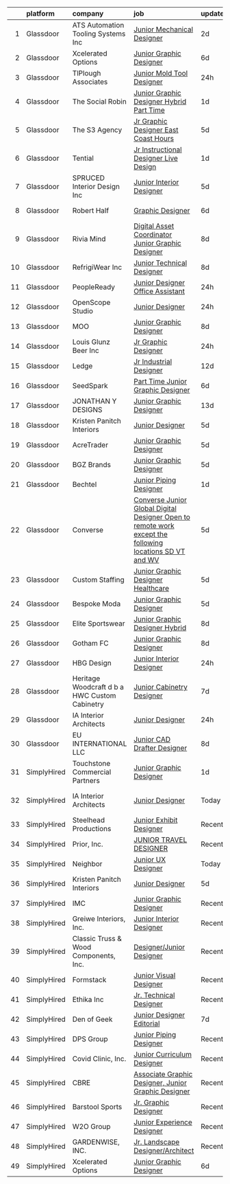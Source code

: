 

|    | platform    | company                                       | job                                                                                                                                                                                                                                                                                                                                                                                                                                                                                                                                                                                                                                                                                                                                                                                                                                                                                                                                                                                  | update_time   | location                     |
|---:|:------------|:----------------------------------------------|:-------------------------------------------------------------------------------------------------------------------------------------------------------------------------------------------------------------------------------------------------------------------------------------------------------------------------------------------------------------------------------------------------------------------------------------------------------------------------------------------------------------------------------------------------------------------------------------------------------------------------------------------------------------------------------------------------------------------------------------------------------------------------------------------------------------------------------------------------------------------------------------------------------------------------------------------------------------------------------------|:--------------|:-----------------------------|
|  1 | Glassdoor   | ATS Automation Tooling Systems Inc            | [Junior Mechanical Designer](https://www.glassdoor.com/partner/jobListing.htm?pos=127&ao=1136043&s=58&guid=0000018123395af59045a037235fda7c&src=GD_JOB_AD&t=SR&vt=w&cs=1_b9a2a36a&cb=1654153370670&jobListingId=1007903648236&jrtk=3-0-1g4hjimosq6hb801-1g4hjimpfpkeh800-cb119239493496e0-)                                                                                                                                                                                                                                                                                                                                                                                                                                                                                                                                                                                                                                                                                          | 2d            | Wixom, MI                    |
|  2 | Glassdoor   | Xcelerated Options                            | [Junior Graphic Designer](https://www.glassdoor.com/partner/jobListing.htm?pos=124&ao=1136043&s=58&guid=0000018123395af59045a037235fda7c&src=GD_JOB_AD&t=SR&vt=w&ea=1&cs=1_ef44819e&cb=1654153370670&jobListingId=1007894981505&jrtk=3-0-1g4hjimosq6hb801-1g4hjimpfpkeh800-0899be32fdd97bb6-)                                                                                                                                                                                                                                                                                                                                                                                                                                                                                                                                                                                                                                                                                        | 6d            | New York, NY                 |
|  3 | Glassdoor   | TlPlough Associates                           | [Junior Mold Tool Designer](https://www.glassdoor.com/partner/jobListing.htm?pos=110&ao=1110586&s=58&guid=0000018123395af59045a037235fda7c&src=GD_JOB_AD&t=SR&vt=w&ea=1&cs=1_0c354285&cb=1654153370668&jobListingId=1007909799739&cpc=AF8BC9077DDDE68D&jrtk=3-0-1g4hjimosq6hb801-1g4hjimpfpkeh800-27a445594f37a0a3--6NYlbfkN0Cqm8WC8JgKlBqo01oStG4UVrrOq6OIskN7HerqEQbQ1e2nHdul9AAB8rVTGRlAn7RtBvmOLqx8MGnPSzR2Yj2ZMcFVYiZcFu1AFyuYatcM52xkFXTBxpNfnhBtMyrrVo2cPMd4em7sZxOHe1mXXWKLDroyCao1Q_5VfNqEeNVnT_BdfjQiOTHNiKnH9ogsrMJzzKhBkrzdALU-iOAphpG_csC0dw3p8ay-MKANeXE7OZDVs6YXSDt-HzULpvsgBTN64ynRxICDXcfVCZ2yKd-dMQM47tyN1sdzducsRwWYXT47GH35_9Vs3mG2guF4v1wPkHutfyd3C_4DtuWAURR4VFeIdOmZoOku2jo7GOiD_f1leUBjWwdcjc-hvDDH4V3lQHoGXnXA53BmfKx-781tjUs7X0CVzUMkZg30TEYvAi69feeiRfgbLqvN5ZZvUyTuwUGOohEbRdDe_SOV4NsWQRHOQioY-Pt4_fRN_C5OGDt50fyzyXbijRx0F4Dz44l63I0c3MGpWuKjyGijgtzIupQ6YqIxPjUgqP3NtJaL6Q%3D%3D)                                                                     | 24h           | Los Angeles, CA              |
|  4 | Glassdoor   | The Social Robin                              | [Junior Graphic Designer  Hybrid   Part Time ](https://www.glassdoor.com/partner/jobListing.htm?pos=114&ao=1110586&s=58&guid=0000018123395af59045a037235fda7c&src=GD_JOB_AD&t=SR&vt=w&ea=1&cs=1_7082eb01&cb=1654153370669&jobListingId=1007905282631&cpc=47CFDC01B3F81FAC&jrtk=3-0-1g4hjimosq6hb801-1g4hjimpfpkeh800-6fb728afda201992--6NYlbfkN0BVEiCwtio_zq3mOGmhG3aHdQny94tlzy-k67z9IkphDvfnXhfHMfMIHuMp0iT5uqnr6dgqIO7W2g5l1rGglM1aU8xKYPm6CHycb0sVZvjbx3lcMLPhFFjsUGFBivtddTvrDePybHqvx4LFqx7iBTVoXi_oetioIQsXeOZbeVyh3s_CPoqIxMTjee3HgX1P49aNKNYaJojd_h1BfYCj_q5zWqUkzbN8n_prgFDQzv2yFpiBr8qGU8jerUywXellG2wechTVuV-HVICeNsgFaClTSHH0oOl5OzNNkRYTlQ36xr1X_7CSxQfHxy3d8Qg8HoibBEHXrYtLQn3foYosuxIY-QC9XoKisrkIklawNsbsxGbbOhcIUKJ4H99u0GM4lzyf2OXt8KGVR4iXZpcBjUcLGJuUZ3BtYjeiFQfelT_QTyvFXESMEsq7melVUuuoE4nEXs-7F_PQX_5xfF9IXqshOS-rAL9yMq6qc8Ds1-h3SSSe75TvqJVYTKeYrlpmu_qkcO5F58d5Xm78-mwEkCbc)                                                                              | 1d            | Dallas, TX                   |
|  5 | Glassdoor   | The S3 Agency                                 | [Jr  Graphic Designer  East Coast Hours ](https://www.glassdoor.com/partner/jobListing.htm?pos=117&ao=1110586&s=58&guid=0000018123395af59045a037235fda7c&src=GD_JOB_AD&t=SR&vt=w&ea=1&cs=1_2237d41d&cb=1654153370669&jobListingId=1007898074814&cpc=8795CF9063CD573D&jrtk=3-0-1g4hjimosq6hb801-1g4hjimpfpkeh800-bbfbbadaae3f53c1--6NYlbfkN0Dx_v1g2F9XmSVJlQ0p8WOO-7nqua9RDwBeeRYQYjFgz9sVt_v-2uqk2iltN6N_jVh84Lrmr5mdVAkqJOKud_P0otb9BgsL9lBwfA_y52FwZTHSso0Fxl5AyN5QLUscQnxEEZVqWBzH3CbjfVtB9i6DGb--tKA7bUpDbVKEP4it-lR8Zb6n-ILmlmAcQCSLEVq00UIxiBWo1lhQ5WWHHSVWyXS3P4xZXImcxvhqVkdMjd5kDffS4-ecmBxSe204VeB0rSqgckTQ39gtm_abgbG3pr9cw2xKyi3CI_B8FTZUObXO5jO7wnHHHAO-VC9Qc14o5m1ZpUegz8pTBdbUzMTPq-0qu25UlJBv9UH_Wu0ca5YZ6ugSqZmeI85MBO7qt-QJOAMCPWkuaBpqCI7L97QVYhC28TXzpvErcpWR9L_6RP_qMcfOWMtwzHvzY-og9m237HQ1sVbntO7nl3AnzUmml07t5DvIQL9FUFuGdBTVS98H2F6M8HFa)                                                                                                                   | 5d            | Remote                       |
|  6 | Glassdoor   | Tential                                       | [Jr  Instructional Designer   Live Design](https://www.glassdoor.com/partner/jobListing.htm?pos=119&ao=1110586&s=58&guid=0000018123395af59045a037235fda7c&src=GD_JOB_AD&t=SR&vt=w&ea=1&cs=1_af197ff0&cb=1654153370670&jobListingId=1007906279182&cpc=AF770993EC679D41&jrtk=3-0-1g4hjimosq6hb801-1g4hjimpfpkeh800-b934ec48f535fe55--6NYlbfkN0D_VUMocHtM7-M2l7xhQCiQST1RW5dQjS02UsWe7tYaNAZWZWTzZ6bpJTAOxr1kLZqKKui4a1hDnWoYPaaSwk8VfMm8nfZWv4JTxpzOGmHW85ngBbkevwta2L72epLI5fZWs8BW9ZAuozGP2mykruDkQ_zYde8ajn_OVqZWUbsunWwY-MWzQ27F083LjIt6L2MQzRIGSzvsFkbduVpCTYhmeDGO0ZY5O7i6lYCH2V4TARBiaDW4ootIK4TLvc-pimjpZPlZQ9GpCkqwdtbnYVMWy5v9JZSw0J0DPqlNt9yu6_pg92o3w2FpWK_EozRV3fHKTwy-9MLqG8Gm1ShEZtq3gha2luRLkB6ZuOMG9LDdHaoutk10c8VuC69uIISiUYkHRNyQhEq6w2x6I1aVJytl4o8cKFZQx7ipCPy54Iglmsg4rJ5q02s3Hj0mDJcI1RMAt5DUYOGdZWloXQa5_VBzcBqmusQsTdBY0Anv_536yQN19TbeJfZLIenyHMYf37hG2LIVuSo5GmnDeoUqifsQ)                                                                                  | 1d            | Tampa, FL                    |
|  7 | Glassdoor   | SPRUCED Interior Design  Inc                  | [Junior Interior Designer](https://www.glassdoor.com/partner/jobListing.htm?pos=107&ao=1110586&s=58&guid=0000018123395af59045a037235fda7c&src=GD_JOB_AD&t=SR&vt=w&ea=1&cs=1_6f3fb0fb&cb=1654153370668&jobListingId=1007899217571&cpc=8B69257BFB62E45C&jrtk=3-0-1g4hjimosq6hb801-1g4hjimpfpkeh800-bfc31784f00f52c4--6NYlbfkN0CyuKPqNU731rQxIAuzkiRbt4QedJXsrZ0xIuHeMJBflxwfiSvU1HWTyOn6aEs6S7_ki8nPpJm39FHT-GbgYKWpGfagQIlnIPNSKK3-VerEL3ICx6DO1LlwQoJwSeTB7EByyvH8upGWE4Ou3zcLJjMPRGhFz7wW5WTLcczZYfzQXwvnLJKJYrpmnlqGIlpSL2ZZP-cW9w8zXO4c0cYtaLQPv0B5fZP2xi61zOWXbuW5UARLP6gyVQVjuC6ERGIqIrLLtZf1Ur80zGTDa5kLryJUBoRgfshYWf6dSIE-l9li_AHiCIa9cu0YHW_pNgvGygoceeC0T_N_GSW5DqwivAq0dqOkQke6SZhG_PPp-nW6oFgY5FN1LqluhqTSBJASlhfnJ2bYkXCfpw3N5RBgOhUcLpDuJ4d3pAsVKoRtyGSpV4rXVOfMMie53jaiUZB8inD3Uvu1ENYykG3fNH0ZcTNSqDkzi7so-zJTrh7PcTFDhnQIwN-l59GkgrGXWk0NlH-hUiARRL0ctA%3D%3D)                                                                                                      | 5d            | Addison, TX                  |
|  8 | Glassdoor   | Robert Half                                   | [Graphic Designer](https://www.glassdoor.com/partner/jobListing.htm?pos=121&ao=1110586&s=58&guid=0000018123395af59045a037235fda7c&src=GD_JOB_AD&t=SR&vt=w&ea=1&cs=1_36cfa944&cb=1654153370670&jobListingId=1007895050442&cpc=32EE424DE2B657EB&jrtk=3-0-1g4hjimosq6hb801-1g4hjimpfpkeh800-c279361399c5c5d0--6NYlbfkN0CpzDdaQkua3np5pkmj49lKioZwmwxQ-yx5plwbYmV_M3J4KuacFLtDDRJgsxCztOzkfJ1pH2Z0Fq8NLKDZTH2TFod7SaRr9UsCgihWm8XUcOa8lCEgS38TJzmZVUTAd_w7JMWjN30LD7tZbLTMuohJEugMSWis0a6OSUxrSV3j5UjxEwKltxdakY2abn3PPON-S66UfrbCHmGSbv85FEpsW3yVvFv3KDDEMNRr9DoJySaPABKallB9VZ7bdVuNG4ELGB02mFGwIRSf5M3CHVlYkMP5AJtzTNOI5Kxe7dpkO1nCnaDRyTPYlr1dGeM8-aCsgPK63xakY9qlomHtZd3NbJ3OA2SyB3O61PkRJMYK_MQ6Rl1hV6O8hfxrUTbrE_GZdBKdgRUfrBPJim40uNyHv3s3glZm_A7yvQ1cIaVLICiJkQZ6gMKqkcVGSg05WgoIIK0croMSgEcqAGgoTLJuOwpRP2dyHSNk8hU6Utd8BvUX3gqXw1CI6Fyme69Yc8ZzHW41gKTYSeRSM-GyJwmhDoy7oq6Szru2E3LK50g58pdoq010UEcP)                                                                          | 6d            | Glastonbury, CT              |
|  9 | Glassdoor   | Rivia Mind                                    | [Digital Asset Coordinator   Junior Graphic Designer](https://www.glassdoor.com/partner/jobListing.htm?pos=113&ao=1110586&s=58&guid=0000018123395af59045a037235fda7c&src=GD_JOB_AD&t=SR&vt=w&ea=1&cs=1_c634287e&cb=1654153370669&jobListingId=1007890102769&cpc=F41FEAB56D215062&jrtk=3-0-1g4hjimosq6hb801-1g4hjimpfpkeh800-5a18e3f000fb5be6--6NYlbfkN0DBHElbVzrerPYjGQLoFxzI3mE6t27TSbnoU03QMlrpXYSCuylsV1G3U28nWRWRtW9Ovagy9nFMYkH5D5wK5AB-IA8UapfQr8f-fjXa0PlR0Bjm72fpGLBfb6wur8Ja0KSQa0iZx9k9qCqUFg8k_8CQ2KfZHqbAE9SRRWMFOgniHbT_BzwwuTQ4EkHMT_kxe4F9RrrlVQZOA2HIsoj-I-wemJKQy33A8qr0zQo6NP9BLubcC3V_X9O-F39ffUT8ws_kAM2el0iFnnsQ0aW6KHotjh4NkC9rZuAb4a_b-Y8pzgiE-OqybeEzwjJgf_DOFzm1iKDk8QyD-YHt_UWBcKCUn_VxYjxHJNvzn92g_zyPvChDMa-OFJQkOJSW9C9x9bGF5_LTiPWXh6V1AGT3F8JxmR1xCwLIl6UhpTdh6cSU7NPyhBw7WalLyuoUUV6lzwr7LFQ_aEqbjhLbHPa0ZjeUf165-EcBn7apf2C242pUPX4g1hMaNBqnmQY0enBZrqXJLMcN4GGVynVhof-vcFca5hrPOn4Jugs%3D)                                                         | 8d            | Remote                       |
| 10 | Glassdoor   | RefrigiWear  Inc                              | [Junior Technical Designer](https://www.glassdoor.com/partner/jobListing.htm?pos=103&ao=1110586&s=58&guid=0000018123395af59045a037235fda7c&src=GD_JOB_AD&t=SR&vt=w&ea=1&cs=1_3bac123a&cb=1654153370667&jobListingId=1007889399193&cpc=8EBC6093F3E034FB&jrtk=3-0-1g4hjimosq6hb801-1g4hjimpfpkeh800-ec5de7a3e76f76ae--6NYlbfkN0C_GzD49DJGTlBJCZgblbgG-dNuGhDu7GAV4R8ko7wSJVgUTZEgt12F9GfNzTGo6fGQhZda8Sl0oYA0IR11YCj0hlPn9XUT9xbzV13f8QK4W8PRro0uuxpsbvxpBKEefvBmy2vNaUrWUb6gwVrcSRs7BjY-51jBhjlvUHOKQhA8UsQDBZkQ9ucJxS-UqW5AdsWfU7BbBcJmoaimzaZlDcF_oEE2eFwnG2LGDnJXAx9oRga286jFT20wpJ4ZsOrE0aEs5nqefxDi4VAi0jY070Bvtqa-XYFz4VJqZS2ggw_FkLiNLb1e1xevxfPCG8uYtNz-eP6osCQB90LDOZNYMeELsh3GckDoNNUHpr8bm6P3BzjGTQOmoInB0u-U3s2OwqtX0mJlsbGqcW1GediBCzPpWPKc49ANhOWJP-DrxgfmZ-1ys_KSkJydh6druq5m-_5dPNGfHgSW2BWofD7QVm0itbek68R4_a0wJtJlq7v-TAwQN1JWuYHA4EdXtSlWcStsjeRAEl8a2gU0oaSRz9hj8ZHMn6MfRtPn16dP6JvkPc2Mk5viKbX0HO_h8ndZBLl7GaYTHzLjeuYhm5bVXriI1QUffXXIwlXuOGTfTldpRIitaHbWkvxP) | 8d            | Dahlonega, GA                |
| 11 | Glassdoor   | PeopleReady                                   | [Junior Designer   Office Assistant](https://www.glassdoor.com/partner/jobListing.htm?pos=105&ao=1110586&s=58&guid=0000018123395af59045a037235fda7c&src=GD_JOB_AD&t=SR&vt=w&cs=1_24d4375e&cb=1654153370668&jobListingId=1007910375677&cpc=C63BD00756FD6F58&jrtk=3-0-1g4hjimosq6hb801-1g4hjimpfpkeh800-1c7a31f12fa3d155--6NYlbfkN0B1drg_K7tLxMie0n76weG8EYn1RYFA0dI3OmTgBacXuc2xu9EYH4rGc7vmHioYIlA7yPYrJcwQs7YJSQJAuWxwVxRPWrPlt8u3tqMbhfNGiE1Z3oowt8TOLHLNRiConNaKluBueTDno2W1eeKuVrXPPXSPHxkt97a8ZVc8Ne_Xd2owJRwA6F-fC9wO7ZB7qa3qGx3Uya8OJo3WPUjkDfONJ0TfNnfGNmSbmLdBgyRQM0zYlCMC-fsm1_0TPwmjnLWZhIysc92XsGLvIJxfmCLqvrlYhRSIaiJuZEKeKNrNpyMwAh9MSoQiR_-hSJLy0B_y-rvnPIQ45oGChZEXiy49pU8-mo5Cy8KhY-OPigPyy6c6kd1Yxjn5jKcAbheFAeUsIcW2INE0wlJjxnPTKZH6bRxtD-L1eFUq4JKteOSueLXXvehCY1zBO3-vS4RjdKgV977RvJh5cF3RM720lf9FT4n2fw3fbewokd2dxEyZC6g8HDu8iFpljRoh7DSVYiVzZd6qqcvVgXe6hqY-T_StAeQyF8JCDi2ayaEpKQgp4KGGgvYpaKP_lm1SpUJRPrbZUaCxECpgTLoWFh6U3VAu)                             | 24h           | Scandia, MN                  |
| 12 | Glassdoor   | OpenScope Studio                              | [Junior Designer](https://www.glassdoor.com/partner/jobListing.htm?pos=126&ao=1136043&s=58&guid=0000018123395af59045a037235fda7c&src=GD_JOB_AD&t=SR&vt=w&cs=1_8cfd7a41&cb=1654153370670&jobListingId=1007908179597&jrtk=3-0-1g4hjimosq6hb801-1g4hjimpfpkeh800-5f9ad3308e0dd7e3-)                                                                                                                                                                                                                                                                                                                                                                                                                                                                                                                                                                                                                                                                                                     | 24h           | Remote                       |
| 13 | Glassdoor   | MOO                                           | [Junior Graphic Designer](https://www.glassdoor.com/partner/jobListing.htm?pos=122&ao=1136043&s=58&guid=0000018123395af59045a037235fda7c&src=GD_JOB_AD&t=SR&vt=w&cs=1_d0d94584&cb=1654153370670&jobListingId=1007890120525&jrtk=3-0-1g4hjimosq6hb801-1g4hjimpfpkeh800-0e960d1f9c324daa-)                                                                                                                                                                                                                                                                                                                                                                                                                                                                                                                                                                                                                                                                                             | 8d            | Providence, RI               |
| 14 | Glassdoor   | Louis Glunz Beer  Inc                         | [Jr  Graphic Designer](https://www.glassdoor.com/partner/jobListing.htm?pos=111&ao=1110586&s=58&guid=0000018123395af59045a037235fda7c&src=GD_JOB_AD&t=SR&vt=w&ea=1&cs=1_65ccfe1f&cb=1654153370669&jobListingId=1007910008369&cpc=A0637F14311B9419&jrtk=3-0-1g4hjimosq6hb801-1g4hjimpfpkeh800-0dd1243332e96b14--6NYlbfkN0Cxcf1zDivkoCnEQtxM33c9dwj4w4RtN3noy0dzIYvu2Mwjx1b4SFgULS0cWWZ80T7PpoYiuVzFR1Bzv7PsextjkFRR2st3bbU7uOVzO7TkeRroPqm-873OCHBydNGSO5iomUTo16CCuA7kD34PIVrb-NomKb87x_OLljpPRQ387Yfk7OAqbHWeU1bibN3fSvs0MnVr0-Et6nE2jsrwCrBIOKxGE9nN7fvpD7suy1tobAijcwTYw42TLSMItCfs5fYMkyA7uozpQ8Py7_vTtvSz_QbnNkKsXEU6lpBWCZSL1m23NLtcf8QHNkvxIz93WsMt31anmSjDwl1C4Vq99KRoMmKkAKvbrEejNLbTcTuJe7FaC_uNOjcO050TAGKzNdcQ4rpe9PrdpQLLv9xsnCfE-tn0HeGg-546pgNRIKcWw1f2tj3Hx4_F5jxIe8xy4B5egZHo0reCWE7fQ_wphHA6Tiv4j9dNxEcotbGiQduVle0GPFRsuX5zxB9Z9exZ6Gk%3D)                                                                                                                        | 24h           | Chicago, IL                  |
| 15 | Glassdoor   | Ledge                                         | [Jr Industrial Designer](https://www.glassdoor.com/partner/jobListing.htm?pos=116&ao=1110586&s=58&guid=0000018123395af59045a037235fda7c&src=GD_JOB_AD&t=SR&vt=w&ea=1&cs=1_c1c4d664&cb=1654153370669&jobListingId=1007880598301&cpc=0FE1F5EA2BC84A01&jrtk=3-0-1g4hjimosq6hb801-1g4hjimpfpkeh800-7c3575d754176f72--6NYlbfkN0C_bdomULCMYHmvSZroJYiZiHAknz6rPhJxSxa5793k01V2mtAYPiF0ZA5Kq9Ek0dkctGjDxsUYw6vBv8-jl5njD72ovgSTN5qULkZ5yPLrV7-J45P-7u4A7FgCr2HsoJdAFIJQ2xzJbvxG25Q22XOdkXM621Y5c6Hu55GOLtVOZ0qPTt6LeF_LRovmJC-5SI9lHpM3_COOt5jEPnU72wuyBXQMXyRwwL6fLYSfuYMKLaZJsa3WJRHjgK-n4dbcnHFMBhPfy6yyJ-s1W9Pr2jmIEc_g_KhgrSB85dHHnowq5Z7PHmh0KRXbLQTthRI1KJaTECuBWmTO5tN2EkfhkGphFTbbFFXYaLlPx0weLPlSmhS2zjeiVQc2jxylc54VJyVTaUGVVIQJS02Cs_eUMdSzHsUL5Ha5wS_P4A-nnasnF0PSUPouonhas6uYkn-7qOfKybxn2JXBVPB9OI37yi4lN35KNasfPEbTNdho_o1_GJq2-9hQU3KdKkHC6OwOUnT8X-2Ct7IxpqsiAy0dbP4H)                                                                                                    | 12d           | Katy, TX                     |
| 16 | Glassdoor   | SeedSpark                                     | [Part Time Junior Graphic Designer](https://www.glassdoor.com/partner/jobListing.htm?pos=109&ao=1110586&s=58&guid=0000018123395af59045a037235fda7c&src=GD_JOB_AD&t=SR&vt=w&ea=1&cs=1_8e152ea8&cb=1654153370668&jobListingId=1007895758996&cpc=A0637F14311B9419&jrtk=3-0-1g4hjimosq6hb801-1g4hjimpfpkeh800-57eb171a4cecc90c--6NYlbfkN0A0ex-x4TBAy-9pKiXOklynSzbKKXOSuYT7MAL9keIpfx-9h4Dl634-ege53JNdy7kK4Eb5sHa2mAtUkq9F5rBPK2b7x_05fF3IooZ2knDfrUAqGaVB4BczzjHNinWZGlnsPVN6tEM5uegRdiXi0qcYwdcT2WDZpXH2cizOS_gRDX74kcPBwsOIXtFwCC25IWwZzmo2tC0QsBcH0myXTdqHRQUIkhBZjhNem3CSr-9LZqqQkwhueovI955enyr7wgNyJtcFenjd5vtCIrrkgtSBwQBwrBLN0Hk3vWYhXRq-O8PJEH0v3-OCknuGoqt6uCilRiusBFKTVzk4OFrUtVCiPckXAsOciBrAqsxh3PpMSUfcnjesxVQ__y-iIXI1GCTPJkaswqqsrfqe9UAGqKDN7_8GdtlHbV6D2xgfIbO56oA8k3n68UzSQvNiNroOsqTz1zJDCHf-thFiBn6h2cNMAvxmHLrCHGKZemIxD3wLzo64MQV3ZRDeYn2Wbu7vUGWkD1wLhkesYDG5CBTi16Kk)                                                                                         | 6d            | Charlotte, NC                |
| 17 | Glassdoor   | JONATHAN Y DESIGNS                            | [Junior Graphic Designer](https://www.glassdoor.com/partner/jobListing.htm?pos=115&ao=1110586&s=58&guid=0000018123395af59045a037235fda7c&src=GD_JOB_AD&t=SR&vt=w&ea=1&cs=1_1099f5a4&cb=1654153370669&jobListingId=1007876313053&cpc=A65DF3A704A48F9B&jrtk=3-0-1g4hjimosq6hb801-1g4hjimpfpkeh800-87e2c18314efbd7d--6NYlbfkN0AKn7j-gFVSozIqsxOzkS1h2YNPYflOAuyubdO_E8zELVGZ5WUVIfApeXMFBQ60GbEXjGkYiAyFQ6g5FSCtaheNZjlrM6thSydjm5dAPT0S4qZsbZkjgF3t84mcvT-tfZo0XRPicoMb77XutDAEZ8hIMSVi0ykJ3YXwKwDOT8a4sxfRxkCvVyzlVky7MSUaETfaf1tghSjAW6Dui1Clte00vvx4ZCN5a0wRz0iExb9QXOIdE1-r1Ot9aTFdV2N4M8MyFRm92um_PtwlLQzH43A9wiU4F0f7no00pPuOpzlKRxn3h385hLu-eIiPA0ZRbtOlzkUXvZHiDqCxaERWHFSjI-qQPoaNTNQEbB33VBcHqfS7vdrohaXc8Qrq2ftlf1L4SYRL3dqoRVs5RCU2UfoMiuxUtz7Y-DgDLeG_uVM0xY3ECWSuo66Z_-xDaOP_BKFwly5TutJAKqW8U2HwYrwMuL_x4Juo35Zi1LVWJDHoK205wCaLinksM4vETMa_UXA%3D)                                                                                                                     | 13d           | New York, NY                 |
| 18 | Glassdoor   | Kristen Panitch Interiors                     | [Junior Designer](https://www.glassdoor.com/partner/jobListing.htm?pos=106&ao=1110586&s=58&guid=0000018123395af59045a037235fda7c&src=GD_JOB_AD&t=SR&vt=w&ea=1&cs=1_2c3e4977&cb=1654153370668&jobListingId=1007899552230&cpc=A8EA696C92E7776B&jrtk=3-0-1g4hjimosq6hb801-1g4hjimpfpkeh800-e75d7a5b65fd6d2f--6NYlbfkN0BCNvGr4iEVlVHFvc_ffK4sNDp6VwU2NgASM8Gmdll0DbiLGJbvgch54FpU78Oe4PDb-jhhnwIoW5bVu3fftxmeEb_4oi2myVpDgcc1gNjJGH2-McIP28dk8oBETHyVdcG_lAi5U_sv2C19OLXJn5VHLsQmPrbb9HYhlaVHVVKrfK53ssWq7ssYqjqtVDMs-Yfh4ldbegNkJ5c07Wl8A4QdwUezLf7ZklWfBLmjdyXzchWdqNJeCIS_LL12wyN61df41xLqgAfIY6ZAzgkckyrV2OzVlIJMpsTCt3TDXNsw209-3Bc2fc0ALsgn7OOaCzpZKHTWpVW99tfLvBbOcIGWcVT0O2xEqmxv8NsaSgbwS1RkWV1W8VS3TaRlNRKNS5RxVYOHor-lsijovY34bI99PiWKM8hg3FhGTDWuUeGU7FLNFb2gR_gDgvKCoJkTm4GJIkkfthj4sOyD2f3czBaCvOl0E_iHYrQu2zvTr69WTuKDXfQHCQ9dSBTUY1f4KXQ%3D)                                                                                                                             | 5d            | California                   |
| 19 | Glassdoor   | AcreTrader                                    | [Junior Graphic Designer](https://www.glassdoor.com/partner/jobListing.htm?pos=104&ao=1110586&s=58&guid=0000018123395af59045a037235fda7c&src=GD_JOB_AD&t=SR&vt=w&ea=1&cs=1_074369e1&cb=1654153370668&jobListingId=1007898068296&cpc=85D4E989D68E6247&jrtk=3-0-1g4hjimosq6hb801-1g4hjimpfpkeh800-bcb47a96dffcfaf3--6NYlbfkN0BKgzQyzTF1Q9mOsR1amaS-juVGLjHt5Cdom-gEF9y-xSP8G8yShb8n4LwnTXaTEdLgRJDEvTfkdQwz7Qf92KfR26XWela37_7wUTSFIYoVAdGWEfUrcvD-pXklWtrVkqjF4K0y7GoWgLJK_TyWS0Tk-IVNhpyuUitkyWaD6blVOOzN84rgLySuZiCqcb6jU0XOHXkXIPk-ZDGk85a1-x3Ti4yFrolg2nFIfJT_nAzWgxvHCOUIztYMQ3LHJHJSfDzzVj9WPlMoZwO_CJZAz0KSkIm4kGiqSNrMK_49W5FW9FaK07wd5wdI4phbfBySpVaTbWOipv3QbFctX1f2EcooZEOvS7h7xlREsCqp5ZUyOpj0T9hdwZgIKRHlpmERcPgb61tjNjTKB0ly6wJMe2YBjSIlkVwuP0B14NLwGO3iBwVBt5QCa_8_bWCCZ6OqV_tOcyhlj11dPIAdHHhC4QvefieZYwyCymq-JGeS6n7P_YuvYlRLsUOb6UGuTA6ZDptrM78zT6-vAg%3D%3D)                                                                                                       | 5d            | Fayetteville, AR             |
| 20 | Glassdoor   | BGZ Brands                                    | [Junior Graphic Designer](https://www.glassdoor.com/partner/jobListing.htm?pos=108&ao=1110586&s=58&guid=0000018123395af59045a037235fda7c&src=GD_JOB_AD&t=SR&vt=w&ea=1&cs=1_018c9ac1&cb=1654153370668&jobListingId=1007899200510&cpc=70E6D4E49C80165A&jrtk=3-0-1g4hjimosq6hb801-1g4hjimpfpkeh800-a6e6155a69c03bf0--6NYlbfkN0CO3DEfAY9A68AIVwcxeRGvQUfeLcLgbZIyCfLEHxv2ScYDtBe05M6NX_AilLLr0FrTO69GrCYDaXkQzOwSy2QdPfMPd44EpkKDh88BrIAgxke0HomJYGIa0oZDL_3XstuaYuYEoFWTVPVElLidfU6cIBhjtwK7Vgf6rvKmUZ2vMyYsE3yPo4QE4XzfafQogfIfw9z_NsR2AbFf150eIzKjZJZ6gfffBvjvSx0U0CmiXNUiRycDuXR0bqkdo27mxBTYICOl1Y6zbPjDx6Pqxdfp2ZG-ibEPZ90kYJ-mC9ImTj7M-fdpivM7OrWRPot1U6zO1e4MdIleTXnf-TN1O6NeukH4i0zN2ngP72K1krSHj3bMu0kY7yYBWel9Afn7FP76LgSgoo68gkTYeOEH55DfZyNBX_vIDsyPxlB2Hs7W2rkfw7w1q34js1YXrpveJidTmUps0NebLzuo-Yet8m3K3xVSFQH9rV_vkkaO1aYXIHs4ClFEO7FnCjaDX-pYQjuV2tGZV8tkvg%3D%3D)                                                                                                       | 5d            | Lehi, UT                     |
| 21 | Glassdoor   | Bechtel                                       | [Junior Piping Designer](https://www.glassdoor.com/partner/jobListing.htm?pos=130&ao=1136043&s=58&guid=0000018123395af59045a037235fda7c&src=GD_JOB_AD&t=SR&vt=w&cs=1_9e5f4e5c&cb=1654153370670&jobListingId=1007906409881&jrtk=3-0-1g4hjimosq6hb801-1g4hjimpfpkeh800-7db729c4102c9632-)                                                                                                                                                                                                                                                                                                                                                                                                                                                                                                                                                                                                                                                                                              | 1d            | Reston, VA                   |
| 22 | Glassdoor   | Converse                                      | [Converse  Junior Global Digital Designer  Open to remote work  except the following locations  SD  VT  and WV ](https://www.glassdoor.com/partner/jobListing.htm?pos=129&ao=1136043&s=58&guid=0000018123395af59045a037235fda7c&src=GD_JOB_AD&t=SR&vt=w&cs=1_b6d3f7e3&cb=1654153370670&jobListingId=1007899058755&jrtk=3-0-1g4hjimosq6hb801-1g4hjimpfpkeh800-2ec7aad1eefb785d-)                                                                                                                                                                                                                                                                                                                                                                                                                                                                                                                                                                                                      | 5d            | Boston, MA                   |
| 23 | Glassdoor   | Custom Staffing                               | [Junior Graphic Designer   Healthcare](https://www.glassdoor.com/partner/jobListing.htm?pos=120&ao=1110586&s=58&guid=0000018123395af59045a037235fda7c&src=GD_JOB_AD&t=SR&vt=w&ea=1&cs=1_70158157&cb=1654153370670&jobListingId=1007899253034&cpc=8795CF9063CD573D&jrtk=3-0-1g4hjimosq6hb801-1g4hjimpfpkeh800-2b14ac146450ee6a--6NYlbfkN0CD7ylLH5n5VcfUfbZ3qyf9YTNS-MrF8-k4qxfXtUKF_hsxzf3lxrLhqKjGkuSa1AcwO4BWXM8iWx_3AWlfaYHHxtcqeNmbVSeblNN7rsHCdlp-p2_4Nl5Z9D-v9TabBWiGObLHiM38K-8NG2Y8ko4ftCSDSeWcV4CjBPrNPpYwl4OgBo5V2fNKtW01-ZJYcz-aMgNvgttIDX0ei8xM412m6-MifbB7nts_OQmPrkrknD1xg7UMC3dorYwkmwDvCbsgAElJHkV04Tr7M0o2x7531eos9A9KcJfysePCas4rrKf5cFesXGIRyesUYl4YZJVLr8a8DgAkaC5e02ecmnKYlbp6vpIs2zr_2BuoevZctp8I2m5XWviRAoxaXy7_V8zxH1WBuEXIhYi2CZcpPTrtkpFcLCalOtW43MgJ4Dwtt_ckogu3za7ZnX-OVKtrPBm4RP6z8khTC6_Se7FrsfR0jHj7RL5okEHRZ6il2ZgXZXohiK5lMYuTlsfCcHF0uRO4EWchneGBpQ%3D%3D)                                                                                          | 5d            | New York, NY                 |
| 24 | Glassdoor   | Bespoke Moda                                  | [Junior Graphic Designer](https://www.glassdoor.com/partner/jobListing.htm?pos=112&ao=1110586&s=58&guid=0000018123395af59045a037235fda7c&src=GD_JOB_AD&t=SR&vt=w&ea=1&cs=1_e90a4385&cb=1654153370669&jobListingId=1007899238372&cpc=1160948BCBA38B5B&jrtk=3-0-1g4hjimosq6hb801-1g4hjimpfpkeh800-d5101fcdd1f783d2--6NYlbfkN0Av8kVbkbdDtghfJx-o__2iUW-WAfThbxQZUWRq2soSTEt7XY5mm1KJm8vxKUKTOiz64d_uI0WU7ex5ysb0PYDFyXe8iY7pH1GyoaNJbGPc_Z6NPaqkxyDbFH4ZtJcAn0sGducjgWOf8wmyKo6Oc_O7s97-uCRYIvOnGdTzQ4pShBZK7Z7AH2Ah5XxtTE5-xLZCVab6IrRZFiUobMDFB6o5KGdyXVeS-0imm-hA8lxHGWa79D5Xs0mjKSg7qEsn4-q8SlIaaEmq3VgQL_nVcDDJNmA-QiZKD43COOe7iERsq3NTgE56L96l4iJIjT-rTQ2edIkj8IlrPI-C5xL705KD3iNwi-nksjVZ1RpfFZ1gZgG-cAVxdG7nCzaBmEOG7bhQ9VDTXPoi0OyZ-O7jOEpeVe1O0SwX-wap5AADpzQBC-vzaamEuJBubn_XqtEqooOPN69n04QcGNN5fXlwSUuw8W_fu-WwZZrov05-ThVQg5e_tcYwZ1uh1zNdhi7K__A%3D)                                                                                                                     | 5d            | Miami, FL                    |
| 25 | Glassdoor   | Elite Sportswear                              | [Junior Graphic Designer  Hybrid ](https://www.glassdoor.com/partner/jobListing.htm?pos=118&ao=1110586&s=58&guid=0000018123395af59045a037235fda7c&src=GD_JOB_AD&t=SR&vt=w&ea=1&cs=1_6ddee477&cb=1654153370670&jobListingId=1007889054098&cpc=3DB599BF2F4828F0&jrtk=3-0-1g4hjimosq6hb801-1g4hjimpfpkeh800-b7cd608081b1c6e0--6NYlbfkN0Ae364efiIgq2uK97kZ7EbygmEuzVI0fHB8jh9l96RWh_W7WShYJ2-q5D97Xn_Y_rm4UEARxxkKC8ZQ52V_Q64_Fe2vZcmP9GPTT8GBd37c0MdMruMN-yQTWsFCep0LoyoclRIroAKlOTrl35RktSuzpLzB80out8GkFQ3QsozJ-p5q58LUuyg14tKPj9sxV43f-l5sHF-xK8DBWScSQPRQK2CPzTjSRXhnJpX8Rrnct3kmLQMU9wEz_lr2TlnTiS3hBvsnOYj0towLkN74tiaIYRFh-96G9e2E7k6-A2OdoFZXk9gh3u7bh68o2_ISn0OJDn0nocUjLEnynh0sPxjIxhmTFYeGsa-mI5PYK2rSLVNzD9qNkk3apJlniiy-DojUU4FTerIeWQukdFklcuYA_tGyTj5jHMHVpa8RnR8yi2zU-5O06uF6DhVV2NqqVDG0arOFiyO-kbkH16L4xyWggsmMZraiWRZdca-W_7_GrMc8pU29V5MbLzV3YykSVqE7o63HvstykQ%3D%3D)                                                                                              | 8d            | Reading, PA                  |
| 26 | Glassdoor   | Gotham FC                                     | [Junior Graphic Designer](https://www.glassdoor.com/partner/jobListing.htm?pos=123&ao=1136043&s=58&guid=0000018123395af59045a037235fda7c&src=GD_JOB_AD&t=SR&vt=w&cs=1_b46ca9e0&cb=1654153370670&jobListingId=1007889234384&jrtk=3-0-1g4hjimosq6hb801-1g4hjimpfpkeh800-e4f043f49924bdb2-)                                                                                                                                                                                                                                                                                                                                                                                                                                                                                                                                                                                                                                                                                             | 8d            | Whippany, NJ                 |
| 27 | Glassdoor   | HBG Design                                    | [Junior Interior Designer](https://www.glassdoor.com/partner/jobListing.htm?pos=128&ao=1136043&s=58&guid=0000018123395af59045a037235fda7c&src=GD_JOB_AD&t=SR&vt=w&cs=1_67b88e47&cb=1654153370670&jobListingId=1007911081531&jrtk=3-0-1g4hjimosq6hb801-1g4hjimpfpkeh800-cc27a295567ee07a-)                                                                                                                                                                                                                                                                                                                                                                                                                                                                                                                                                                                                                                                                                            | 24h           | San Diego, CA                |
| 28 | Glassdoor   | Heritage Woodcraft d b a HWC Custom Cabinetry | [Junior Cabinetry Designer](https://www.glassdoor.com/partner/jobListing.htm?pos=101&ao=1110586&s=58&guid=0000018123395af59045a037235fda7c&src=GD_JOB_AD&t=SR&vt=w&ea=1&cs=1_157a6dc4&cb=1654153370667&jobListingId=1007892303886&cpc=3DA0FA6C05AAD4F7&jrtk=3-0-1g4hjimosq6hb801-1g4hjimpfpkeh800-e0455487857359d0--6NYlbfkN0BzyIYrTMR_AjNKh_kvAG8N613gtHPANQ3sdLTkrtBd-1OnlD5VBi1-5otl6QH3qwtIE3PzapMEPPx1RqcunBJPNq4GA7oBw0XCetpvXdokXKxLv89c_SPGtnpaEEAvF25bf-OMWTv2YYLjDDXnEdaeTN1hGb5ZXdAd70_r1XrGHhWWZLHy831f53t_bH29qY4Yr9mfurzcdStV-0OTIGNjLrcUttuSguon8O97_3BLMLeVf_-zjto3kHQ4AbCvXuhV9pa_tdoTzftWTt97uX_rlGG4YF5My_-xsEj_uWzgyTvQmd20vQk5cNmfLsocph4QoxetF51gOIpkqbnQVTDDJmunf8QtZUhNTKpRMzzZjeHnDPmaCT4Hg3o2uyWRb0nps2HxPv20TFpMRXcCL1krbnAUBfcrggqOhdqopJhZXJx5Svqgwhh5jI0K7KU-0R8npnIGobLoJJiwZYf2paK2QB8MSlxwqtGWl94tiJbhoyWTX5nIkonaWLMKSSdKFrJoTuJZvATVhQ%3D%3D)                                                                                                     | 7d            | North Charleston, SC         |
| 29 | Glassdoor   | IA Interior Architects                        | [Junior Designer](https://www.glassdoor.com/partner/jobListing.htm?pos=125&ao=1136043&s=58&guid=0000018123395af59045a037235fda7c&src=GD_JOB_AD&t=SR&vt=w&cs=1_b828a3fe&cb=1654153370670&jobListingId=1007910030699&jrtk=3-0-1g4hjimosq6hb801-1g4hjimpfpkeh800-ee052cc6679bb0c7-)                                                                                                                                                                                                                                                                                                                                                                                                                                                                                                                                                                                                                                                                                                     | 24h           | Santa Clara, CA              |
| 30 | Glassdoor   | EU INTERNATIONAL LLC                          | [Junior CAD Drafter   Designer](https://www.glassdoor.com/partner/jobListing.htm?pos=102&ao=1110586&s=58&guid=0000018123395af59045a037235fda7c&src=GD_JOB_AD&t=SR&vt=w&ea=1&cs=1_7addde64&cb=1654153370667&jobListingId=1007889866184&cpc=E2C5BE163A50592C&jrtk=3-0-1g4hjimosq6hb801-1g4hjimpfpkeh800-c1663f354cea7376--6NYlbfkN0CPEiJEzZq4I_K6S6Q9VC1QMfIsI0INZ1UYi7vjgDL48Vnn9EzdKPGXnsN3PASjNxd37qFwcmg9n0mnWx1u81db2FE3NCmoNJCTHABubG-PuHjzGTVf2ylc-nVBY875ET6piVrmCThGi7buJZTMeFDMtiu5al6dNofKhjW3d5KjHtpJ9awX4NREmzCnRAAeeLn8NsvdiHz2zRCX1iwC8iKR8ZI17t18CgKqHdvOPT_5OqwYj2Ju7XDuZ8Wm2_KQV1C7eo7nf3dINR2QvHRw2RL2Ox4wazBZkZ6zWmT6stVrmL3fS0LK_W_n0w54hb_T6XqykFYtrrJuL0crwHlrkR2yeMrxz9xhcsIRkszLfDjxAa4ZL7YKI1ohE_Ux7QasXZbH5IjuMivEKHY5V8uSNhA6PhFF1Al6AJ7V3omWKBMdV2neK29UOXVN4PQHmZy4cXRTLQLajM8RU4ioQl5l0CagJ1T07o9vHoFZD0qYc4PZeEB-OCRpe7IqAD-mOO-Ne-uIh8BICR_4bQ%3D%3D)                                                                                                 | 8d            | Boca Raton, FL               |
| 31 | SimplyHired | Touchstone Commercial Partners                | [Junior Graphic Designer](https://www.simplyhired.com/job/Q7EMWVENnR-7iHMefdLc4doy6aKyn1LHMBfvvfoEAVxHSR3Ktgdl9A?q=junior+designer)                                                                                                                                                                                                                                                                                                                                                                                                                                                                                                                                                                                                                                                                                                                                                                                                                                                  | 1d            | San Francisco, CA            |
| 32 | SimplyHired | IA Interior Architects                        | [Junior Designer](https://www.simplyhired.com/job/czDPPD_MkDBXQgsN3Tu9Dy7Spb7Yqlq-03qtqdxXpJn566GvPmw5RA?q=junior+designer)                                                                                                                                                                                                                                                                                                                                                                                                                                                                                                                                                                                                                                                                                                                                                                                                                                                          | Today         | Santa Clara, CA +4 locations |
| 33 | SimplyHired | Steelhead Productions                         | [Junior Exhibit Designer](https://www.simplyhired.com/job/U7hXJ_WBqtPUIErdrweYjYlwtplXEvUmGQgy8f-HVZl5vXqlQ8-gAA?q=junior+designer)                                                                                                                                                                                                                                                                                                                                                                                                                                                                                                                                                                                                                                                                                                                                                                                                                                                  | Recently      | Las Vegas, NV                |
| 34 | SimplyHired | Prior, Inc.                                   | [JUNIOR TRAVEL DESIGNER](https://www.simplyhired.com/job/k0sH2eHRR202PWDNjtVJ441gV3WSaY4Y-24hz-aWp-HIUzLtOTRv3g?q=junior+designer)                                                                                                                                                                                                                                                                                                                                                                                                                                                                                                                                                                                                                                                                                                                                                                                                                                                   | Recently      | New York, NY                 |
| 35 | SimplyHired | Neighbor                                      | [Junior UX Designer](https://www.simplyhired.com/job/4GsBrZyKPviZDpC6K9-LLqpG9ngd_-777dhZFtMLWfmLYwKGLzyLFg?q=junior+designer)                                                                                                                                                                                                                                                                                                                                                                                                                                                                                                                                                                                                                                                                                                                                                                                                                                                       | Today         | Lehi, UT                     |
| 36 | SimplyHired | Kristen Panitch Interiors                     | [Junior Designer](https://www.simplyhired.com/job/Gn2i6ZECGY12j7fPohySxc9mINebLFNGKkbERpawQ50KGVUSkKRc5Q?q=junior+designer)                                                                                                                                                                                                                                                                                                                                                                                                                                                                                                                                                                                                                                                                                                                                                                                                                                                          | 5d            | California                   |
| 37 | SimplyHired | IMC                                           | [Junior Graphic Designer](https://www.simplyhired.com/job/q11ugwCq0r9_HNrj39reIR-RYMGNAajNfcJjDWikoU0_FpmVSAAEWA?q=junior+designer)                                                                                                                                                                                                                                                                                                                                                                                                                                                                                                                                                                                                                                                                                                                                                                                                                                                  | Recently      | Remote                       |
| 38 | SimplyHired | Greiwe Interiors, Inc.                        | [Junior Interior Designer](https://www.simplyhired.com/job/UDsuRSypSKQfltzbasa3w0rMr4htIPVArX1GgzyIqbvP4ubBg7TK9g?q=junior+designer)                                                                                                                                                                                                                                                                                                                                                                                                                                                                                                                                                                                                                                                                                                                                                                                                                                                 | Recently      | Cincinnati, OH               |
| 39 | SimplyHired | Classic Truss & Wood Components, Inc.         | [Designer/Junior Designer](https://www.simplyhired.com/job/FGqsakCnujAqK9zJ0Rb0LjxcM6RXSGOEWIGiN4Zx0Ovay5aTpq7k7Q?q=junior+designer)                                                                                                                                                                                                                                                                                                                                                                                                                                                                                                                                                                                                                                                                                                                                                                                                                                                 | Recently      | Clarksville, IN              |
| 40 | SimplyHired | Formstack                                     | [Junior Visual Designer](https://www.simplyhired.com/job/dCBrmfk0rtVcE0gDx66-dv3kXqT-SztIn73o_A8xbVcke96eGzbWBg?q=junior+designer)                                                                                                                                                                                                                                                                                                                                                                                                                                                                                                                                                                                                                                                                                                                                                                                                                                                   | Recently      | Remote                       |
| 41 | SimplyHired | Ethika Inc                                    | [Jr. Technical Designer](https://www.simplyhired.com/job/ArEj2RFbAbLPAmljpAogl2Ev7f01CQ7OEZAjbQCbfROu675zgaibZw?q=junior+designer)                                                                                                                                                                                                                                                                                                                                                                                                                                                                                                                                                                                                                                                                                                                                                                                                                                                   | Recently      | Lake Forest, CA              |
| 42 | SimplyHired | Den of Geek                                   | [Junior Designer Editorial](https://www.simplyhired.com/job/eJ6ezuoeHJ3U6A_RIFS6Q-pm8b6HCVeI9-g6dJxBgsOYCdPTdpu70g?q=junior+designer)                                                                                                                                                                                                                                                                                                                                                                                                                                                                                                                                                                                                                                                                                                                                                                                                                                                | 7d            | New York, NY                 |
| 43 | SimplyHired | DPS Group                                     | [Junior Piping Designer](https://www.simplyhired.com/job/AXYjjQyD7A9Bmyor4AQ-_C-0wEaLk4DU6WLOTBOo4H1icJD_Zi4g5A?q=junior+designer)                                                                                                                                                                                                                                                                                                                                                                                                                                                                                                                                                                                                                                                                                                                                                                                                                                                   | Recently      | Framingham, MA               |
| 44 | SimplyHired | Covid Clinic, Inc.                            | [Junior Curriculum Designer](https://www.simplyhired.com/job/SJlCRxj9vcnPybK4ndj6pjTa8-ThC0a669CsE7DKmaPqNZ1JNTrFuA?q=junior+designer)                                                                                                                                                                                                                                                                                                                                                                                                                                                                                                                                                                                                                                                                                                                                                                                                                                               | Recently      | Remote                       |
| 45 | SimplyHired | CBRE                                          | [Associate Graphic Designer, Junior Graphic Designer](https://www.simplyhired.com/job/zWrhahXb9GXG7_YrDXRXvWhuPvnWVlp8YjCTaOQ7dwUw2fmprHYtQQ?q=junior+designer)                                                                                                                                                                                                                                                                                                                                                                                                                                                                                                                                                                                                                                                                                                                                                                                                                      | Recently      | Palo Alto, CA                |
| 46 | SimplyHired | Barstool Sports                               | [Jr. Graphic Designer](https://www.simplyhired.com/job/Y4FCpe7Fk3ePIjx5rtw8GJ_lcqAQ7NjV6HkHug89DeJmbte9xR8fEw?q=junior+designer)                                                                                                                                                                                                                                                                                                                                                                                                                                                                                                                                                                                                                                                                                                                                                                                                                                                     | Recently      | New York, NY                 |
| 47 | SimplyHired | W2O Group                                     | [Junior Experience Designer](https://www.simplyhired.com/job/_l5csY2TZ1LO-uKVDrKUCurlDAUntXfsM3_YnM9dUMZyo2kM2YqcPQ?q=junior+designer)                                                                                                                                                                                                                                                                                                                                                                                                                                                                                                                                                                                                                                                                                                                                                                                                                                               | Recently      | Remote                       |
| 48 | SimplyHired | GARDENWISE, INC.                              | [Jr. Landscape Designer/Architect](https://www.simplyhired.com/job/sXw96aLvK0cdoZwcWeG1EAtJ2uLX6wGj8tQ65_8LICdho-hBms77jQ?q=junior+designer)                                                                                                                                                                                                                                                                                                                                                                                                                                                                                                                                                                                                                                                                                                                                                                                                                                         | Recently      | Arlington, VA                |
| 49 | SimplyHired | Xcelerated Options                            | [Junior Graphic Designer](https://www.simplyhired.com/job/tGcYWtLPSurd-QNF19s-CErUmEEEcvQ_q-f71zWX8JMm8ixxtHE-BQ?q=junior+designer)                                                                                                                                                                                                                                                                                                                                                                                                                                                                                                                                                                                                                                                                                                                                                                                                                                                  | 6d            | New York, NY                 |
